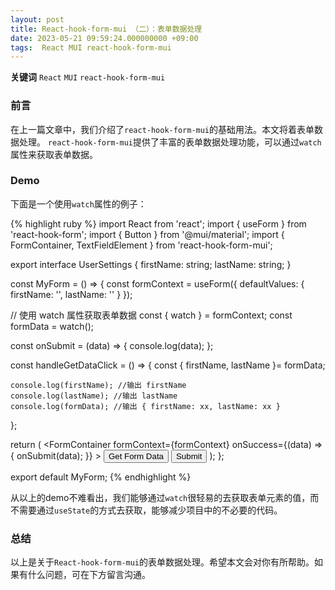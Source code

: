 ```yaml
---
layout: post
title: React-hook-form-mui （二）：表单数据处理
date: 2023-05-21 09:59:24.000000000 +09:00
tags:  React MUI react-hook-form-mui
---
```


**关键词** `React` `MUI`  `react-hook-form-mui`

### 前言
在上一篇文章中，我们介绍了`react-hook-form-mui`的基础用法。本文将着表单数据处理。
`react-hook-form-mui`提供了丰富的表单数据处理功能，可以通过`watch`属性来获取表单数据。
### Demo
下面是一个使用`watch`属性的例子：

{% highlight ruby %}
import React from 'react';
import { useForm } from 'react-hook-form';
import { Button } from '@mui/material';
import { FormContainer, TextFieldElement } from 'react-hook-form-mui';

export interface UserSettings {
  firstName: string;
  lastName: string;
}

const MyForm = () => {
  const formContext = useForm<UserSettings>({
    defaultValues: {
      firstName: '',
      lastName: ''
    }
  });

  // 使用 watch 属性获取表单数据
  const { watch } = formContext;
  const formData = watch();

  const onSubmit = (data) => {
    console.log(data);
  };


  const handleGetDataClick = () => {
    const { firstName, lastName }= formData;

    console.log(firstName); //输出 firstName
    console.log(lastName); //输出 lastName
    console.log(formData); //输出 { firstName: xx, lastName: xx }
  };

  return (
    <FormContainer
      formContext={formContext}
      onSuccess={(data) => {
        onSubmit(data);
      }}
    >
      <TextFieldElement name="firstName" label="First Name" />
      <TextFieldElement name="lastName" label="Last Name" />
      <Button onClick={handleGetDataClick}>Get Form Data</Button>
      <Button type="submit">Submit</Button>
    </FormContainer>
  );
};

export default MyForm;
{% endhighlight %}

从以上的demo不难看出，我们能够通过`watch`很轻易的去获取表单元素的值，而不需要通过`useState`的方式去获取，能够减少项目中的不必要的代码。

### 总结
以上是关于`React-hook-form-mui`的表单数据处理。希望本文会对你有所帮助。如果有什么问题，可在下方留言沟通。